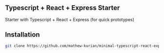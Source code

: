## Typescript + React + Express Starter

Starter with Typescript + React + Express (for quick prototypes)

## Installation
```bash
git clone https://github.com/mathew-kurian/minimal-typescript-react-express-starter.git --name <YourAppName>
```
